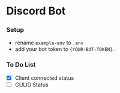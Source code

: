 # Discord Bot
### Setup
- rename `example-env` to `.env`
- add your bot token to `{YOUR-BOT-TOKEN}`. 

### To Do List

- [x] Client connected status
- [ ] GULID Status